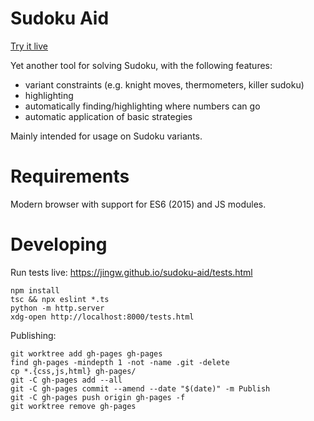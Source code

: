 Sudoku Aid
==========

[Try it live](https://jingw.github.io/sudoku-aid/)

Yet another tool for solving Sudoku, with the following features:

- variant constraints (e.g. knight moves, thermometers, killer sudoku)
- highlighting
- automatically finding/highlighting where numbers can go
- automatic application of basic strategies

Mainly intended for usage on Sudoku variants.

Requirements
============
Modern browser with support for ES6 (2015) and JS modules.

Developing
==========

Run tests live: https://jingw.github.io/sudoku-aid/tests.html

```
npm install
tsc && npx eslint *.ts
python -m http.server
xdg-open http://localhost:8000/tests.html
```

Publishing:
```
git worktree add gh-pages gh-pages
find gh-pages -mindepth 1 -not -name .git -delete
cp *.{css,js,html} gh-pages/
git -C gh-pages add --all
git -C gh-pages commit --amend --date "$(date)" -m Publish
git -C gh-pages push origin gh-pages -f
git worktree remove gh-pages
```
